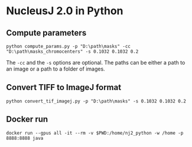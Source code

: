 # NucleusJ 2.0 in Python

## Compute parameters

	python compute_params.py -p "D:\path\masks" -cc "D:\path\masks_chromocenters" -s 0.1032 0.1032 0.2

The `-cc` and the `-s` options are optional. The paths can be either a path to an image or a path to a folder of images.

## Convert TIFF to ImageJ format

	python convert_tif_imagej.py -p "D:\path\masks" -s 0.1032 0.1032 0.2

## Docker run

	docker run --gpus all -it --rm -v $PWD:/home/nj2_python -w /home -p 8888:8888 java
